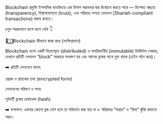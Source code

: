 Blockchain প্রযুক্তি ইসলামিক ব্যাংকিংয়ে এক বিশাল সম্ভাবনার দ্বার উন্মোচন করতে পারে — বিশেষত স্বচ্ছতা (transparency), বিশ্বাসযোগ্যতা (trust), এবং শরিয়াহ-সম্মত লেনদেন (Shariah-compliant transactions) বজায় রাখতে।

চলুন সহজভাবে ধাপে ধাপে দেখি 👇

🧩 ১️⃣ Blockchain কীভাবে কাজ করে (সংক্ষিপ্তভাবে)

Blockchain হলো একটি বিতরণকৃত (distributed) ও অপরিবর্তনীয় (immutable) ডিজিটাল লেজার, যেখানে প্রতিটি লেনদেন “block” আকারে সংরক্ষণ হয় এবং আগের ব্লকের সাথে যুক্ত থাকে (চেইন গঠন করে)।

➡️ প্রতিটি লেনদেনে থাকে:

প্রেরক ও গ্রাহকের তথ্য (encrypted form)

লেনদেনের পরিমাণ ও সময়

পূর্ববর্তী ব্লকের রেফারেন্স (hash)

➡️ ফলাফল:
একবার কোনো ব্লক যোগ হলে তা পরিবর্তন করা যায় না = শরিয়াহর “ঘারার” ও “রিবা” ঝুঁকি কমানো সম্ভব।
